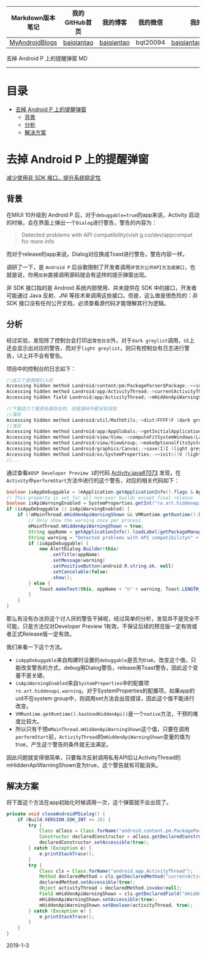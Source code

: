| Markdown版本笔记 | 我的GitHub首页 | 我的博客 | 我的微信 | 我的邮箱 |  
| :------------: | :------------: | :------------: | :------------: | :------------: |  
| [MyAndroidBlogs][Markdown] | [baiqiantao][GitHub] | [baiqiantao][博客] | bqt20094 | baiqiantao@sina.com |  
  
[Markdown]:https://github.com/baiqiantao/MyAndroidBlogs  
[GitHub]:https://github.com/baiqiantao  
[博客]:http://www.cnblogs.com/baiqiantao/  
  
去掉 Android P 上的提醒弹窗 MD  
***  
目录  
===  

- [去掉 Android P 上的提醒弹窗](#去掉-Android-P-上的提醒弹窗)
	- [背景](#背景)
	- [分析](#分析)
	- [解决方案](#解决方案)
  
# 去掉 Android P 上的提醒弹窗  
[减少使用非 SDK 接口，提升系统稳定性](https://mp.weixin.qq.com/s/Wej2CYBQHNXDaf46DseavA)  
  
## 背景  
在MIUI 10升级到 Android P 后，对于`debuggable=true`的app来说，Activity 启动的时候，会在界面上弹出一个`Dialog`进行警告，警告的内容为：  
  
> Detected problems with API compatibility(visit g.co/dev/appcompat for more info  
  
而对于release的app来说，Dialog对应换成Toast进行警告，警告内容一样。  
  
调研了一下，是 `Android P` 后谷歌限制了开发者调用`非官方公开API方法或接口`，也就是说，你用`反射`直接调用源码就会有这样的提示弹窗出现。  
  
非 SDK 接口指的是 Android 系统内部使用、并未提供在 SDK 中的接口，开发者可能通过 Java 反射、JNI 等技术来调用这些接口。但是，这么做是很危险的：非 SDK 接口没有任何公开文档，必须查看源代码才能理解其行为逻辑。  
  
## 分析  
经过实验，发现除了控制台会打印出`警告日志`外，对于`dark greylist`调用，`UI`上还会显示出对应的警告，而对于`light greylist`，则只有控制台有日志进行警告，UI上并不会有警告。  
  
项目中的控制台的日志如下：  
```c  
//这三个是我刚引入的  
Accessing hidden method Landroid/content/pm/PackageParser$Package;-><init>(Ljava/lang/String;)V (light greylist, reflection)  
Accessing hidden method Landroid/app/ActivityThread;->currentActivityThread()Landroid/app/ActivityThread; (light greylist, reflection)  
Accessing hidden field Landroid/app/ActivityThread;->mHiddenApiWarningShown:Z (dark greylist, reflection)  
  
//下面这几个是原先就存在的，但是源码中都没有找到  
//深灰  
Accessing hidden method Landroid/util/MathUtils;->dist(FFFF)F (dark greylist, linking)  
//浅灰  
Accessing hidden method Landroid/app/AppGlobals;->getInitialApplication()Landroid/app/Application; (light greylist, linking)  
Accessing hidden method Landroid/view/View;->computeFitSystemWindows(Landroid/graphics/Rect;Landroid/graphics/Rect;)Z (light greylist, reflection)  
Accessing hidden method Landroid/view/ViewGroup;->makeOptionalFitsSystemWindows()V (light greylist, reflection)  
Accessing hidden method Landroid/graphics/Canvas;->save(I)I (light greylist, linking)  
Accessing hidden method Landroid/os/SystemProperties;-><init>()V (light greylist, reflection)  
//...  
```  
  
通过查看`AOSP Developer Preview 1`的代码 [Activity.java#7073](https://www.colabug.com/goto/aHR0cHM6Ly9hbmRyb2lkLmdvb2dsZXNvdXJjZS5jb20vcGxhdGZvcm0vZnJhbWV3b3Jrcy9iYXNlLysvYW5kcm9pZC1wLXByZXZpZXctMS9jb3JlL2phdmEvYW5kcm9pZC9hcHAvQWN0aXZpdHkuamF2YSM3MDcz) 发现，在`Activity`中`performStart`方法中进行的这个警告，对应的相关代码如下：  
```java  
boolean isAppDebuggable = (mApplication.getApplicationInfo().flags & ApplicationInfo.FLAG_DEBUGGABLE) != 0;  
// This property is set for all non-user builds except final release  
boolean isApiWarningEnabled = SystemProperties.getInt("ro.art.hiddenapi.warning", 0) == 1;  
if (isAppDebuggable || isApiWarningEnabled) {  
    if (!mMainThread.mHiddenApiWarningShown && VMRuntime.getRuntime().hasUsedHiddenApi()) {  
        // Only show the warning once per process.  
        mMainThread.mHiddenApiWarningShown = true;  
        String appName = getApplicationInfo().loadLabel(getPackageManager()).toString();  
        String warning = "Detected problems with API compatibilityn" + "(visit g.co/dev/appcompat for more info)";  
        if (isAppDebuggable) {  
            new AlertDialog.Builder(this)  
                .setTitle(appName)  
                .setMessage(warning)  
                .setPositiveButton(android.R.string.ok, null)  
                .setCancelable(false)  
                .show();  
        } else {  
            Toast.makeText(this, appName + "n" + warning, Toast.LENGTH_LONG).show();  
        }  
    }  
}  
```  
  
那么有没有办法将这个讨人厌的警告干掉呢，经过简单的分析，发现并不是完全不可能，只是方法仅对Developer Preview 1有效，不保证后续的预览版一定有效或者正式Release版一定有效。  
  
我们来看一下这个方法。  
  
- `isAppDebuggable`来自构建时设置的`debuggable`是否为true，改变这个值，只能改变警告的方式，debug用Dialog警告，release用Toast警告，因此这个变量不是关键。  
- `isApiWarningEnabled`来自`SystemProperties`中的配置项`ro.art.hiddenapi.warning`，对于SystemProperties的配置项，如果app的uid不在system group中，则调用set方法会出现错误，因此这个值不能进行改变。  
- `VMRuntime.getRuntime().hasUsedHiddenApi()`是一个`native`方法，干预的难度比较大。  
- 所以只有干预`mMainThread.mHiddenApiWarningShown`这个值，只要在调用`performStart`前，`ActivityThread`的`mHiddenApiWarningShown`变量的值为true，产生这个警告的条件就无法满足。  
  
因此问题就变得很简单，只要每次反射调用私有API后让ActivityThread的mHiddenApiWarningShown变为true，这个警告就有可能消失。  
  
## 解决方案  
将下面这个方法在app初始化时候调用一次，这个弹窗就不会出现了。  
  
```java  
private void closeAndroidPDialog() {  
    if (Build.VERSION.SDK_INT >= 28) {  
        try {  
            Class aClass = Class.forName("android.content.pm.PackageParser$Package");  
            Constructor declaredConstructor = aClass.getDeclaredConstructor(String.class);  
            declaredConstructor.setAccessible(true);  
        } catch (Exception e) {  
            e.printStackTrace();  
        }  
        try {  
            Class cls = Class.forName("android.app.ActivityThread");  
            Method declaredMethod = cls.getDeclaredMethod("currentActivityThread");  
            declaredMethod.setAccessible(true);  
            Object activityThread = declaredMethod.invoke(null);  
            Field mHiddenApiWarningShown = cls.getDeclaredField("mHiddenApiWarningShown");  
            mHiddenApiWarningShown.setAccessible(true);  
            mHiddenApiWarningShown.setBoolean(activityThread, true);  
        } catch (Exception e) {  
            e.printStackTrace();  
        }  
    }  
}  
```  
  
2019-1-3  
